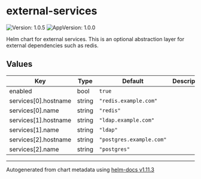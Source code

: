 # external-services

![Version: 1.0.5](https://img.shields.io/badge/Version-1.0.5-informational?style=flat-square) ![AppVersion: 1.0.0](https://img.shields.io/badge/AppVersion-1.0.0-informational?style=flat-square)

Helm chart for external services. This is an optional abstraction layer for external dependencies such as redis.

## Values

| Key | Type | Default | Description |
|-----|------|---------|-------------|
| enabled | bool | `true` |  |
| services[0].hostname | string | `"redis.example.com"` |  |
| services[0].name | string | `"redis"` |  |
| services[1].hostname | string | `"ldap.example.com"` |  |
| services[1].name | string | `"ldap"` |  |
| services[2].hostname | string | `"postgres.example.com"` |  |
| services[2].name | string | `"postgres"` |  |

----------------------------------------------
Autogenerated from chart metadata using [helm-docs v1.11.3](https://github.com/norwoodj/helm-docs/releases/v1.11.3)
